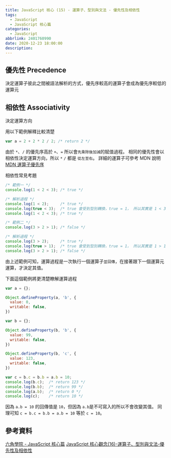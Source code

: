 ```yaml
---
title: JavaScript 核心 (15) - 運算子、型別與文法 - 優先性及相依性
tags:
  - JavaScript
  - JavaScript 核心篇
categories:
  - JavaScript
abbrlink: 2401760990
date: 2020-12-23 18:00:00
description:
---
```

## 優先性 Precedence

決定運算子彼此之間被語法解析的方式，優先序較高的運算子會成為優先序較低的運算元

## 相依性 Associativity

決定運算方向

用以下範例解釋比較清楚

``` JavaScript
var a = 2 + 2 * 2 / 2; /* return 2 */
```

由於 `*`、`/` 的優先序高於 `+`、`=` 所以會`先乘除後加減`的賦值過程。
相同的優先性會以相依性決定運算方向，所以 `*` `/` 都是 `從左至右`。
詳細的運算子可參考 MDN 說明
[MDN 運算子優先序](https://developer.mozilla.org/zh-TW/docs/Web/JavaScript/Reference/Operators/Operator_Precedence)

相依性常見考題

``` JavaScript
/* 範例一 */
console.log(1 < 2 < 3); /* true */

/* 解析過程 */
console.log(1 < 2);     /* true */
console.log(true < 3);  /* true 會受到型別轉換，true = 1， 所以其實是 1 < 3 */
console.log(1 < 2 < 3); /* true */

/* 範例二 */
console.log(3 > 2 > 1); /* false */

/* 解析過程 */
console.log(3 > 2);     /* true */
console.log(true > 1);  /* true 會受到型別轉換，true = 1， 所以其實是 1 > 1 */
console.log(3 > 2 > 1); /* false */
```

由上述範例可知，運算過程是一次執行一個運算子`並回傳`，在接著跟下一個運算元運算，才決定其值。

下面這個範例將更清楚瞭解運算過程

``` JavaScript
var a = {};

Object.defineProperty(a, 'b', {
  value: 0,
  writable: false,
})

var b = {};

Object.defineProperty(b, 'b', {
  value: 99,
  writable: false,
})

Object.defineProperty(b, 'c', {
  value: 123,
  writable: false,
})

var c = b.c = b.b = a.b = 10;
console.log(b.c);  /* return 123 */
console.log(b.b);  /* return 99 */
console.log(a.b);  /* return 0 */
console.log(c);    /* return 10 */
```

因為 `a.b = 10` 的回傳值是 `10`，但因為 `a.b`是不可寫入的所以不會改變其值。
同理可知 `c = b.c = b.b = a.b = 10` 等於 `c = 10`。

## 參考資料

[六角學院 - JavaScript 核心篇](https://www.hexschool.com/courses/js-core.html)
[JavaScript 核心觀念(16)-運算子、型別與文法-優先性及相依性](https://hsiangfeng.github.io/javascript/20200628/713590185/)
